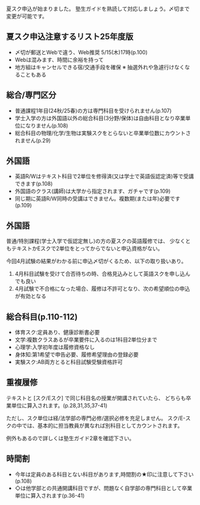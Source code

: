 ﻿---
layout: post
categories: [慶應通信, 情報]
tags: [慶應通信, 夏スク, 塾生ガイド]
author: tmo
slug: "1115"
---
夏スク申込が始まりました。
塾生ガイドを熟読して対応しましょう。〆切まで変更が可能です。

## 夏スク申込注意するリスト25年度版
* 〆切が郵送とWebで違う、Web推奨 5/15(木)17時(p.100)
* Webは混みます、時間に余裕を持って
* 地方組はキャンセルできる宿/交通手段を確保
※ 抽選外れや急遽行けなくなることもある

## 総合/専門区分
* 普通課程1年目(24秋/25春)の方は専門科目を受けられません(p.107)
* 学士入学の方は外国語以外の総合科目(3分野/保体)は自由科目となり卒業単位になりません(p.108)
* 総合科目の物理/化学/生物は実験スクをとらないと卒業単位数にカウントされません(p.29)

## 外国語
* 英語R/Wはテキスト科目で2単位を修得済(又は学士で英語仮認定済)等で受講できます(p.108)
* 外国語のクラス(講師)は大学から指定されます、ガチャです(p.109)
* 同じ期に英語R/W同時の受講はできません。複数期(または年)必要です(p.109)

## 外国語
普通/特別課程(学士入学で仮認定無し)の方の夏スクの英語履修では、
少なくともテキストかEスクで2単位をとってからでないと申込資格がない。

今回4月試験の結果がわかる前に申込〆切がくるため、以下の取り扱いあり。
1. 4月科目試験を受けて合否待ちの時、合格見込みとして英語スクを申し込んでも良い
2. 4月試験で不合格になった場合、履修は不許可となり、次の希望順位の申込が有効となる

## 総合科目(p.110-112)
* 体育スク:定員あり、健康診断書必要
* 文学:複数クラスあるが卒業要件に入るのは1科目2単位分まで
* 心理学:入学初年度は履修資格なし
* 身体知:第1希望で申告必要、履修希望理由の登録必要
* 実験スク:AB両方とると科目試験受験資格許可

## 重複履修
テキストと [スク/Eスク] で同じ科目名の授業が開講されていたら、
どちらも卒業単位に算入されます。(p.28,31,35,37-41)

ただし、スク単位は経/法学部の専門必修/選択必修を充足しません。
スク/E-スクの中では、基本的に担当教員が異なれば別科目としてカウントされます。

例外もあるので詳しくは塾生ガイド2章を確認下さい。

## 時間割
* 今年は定員のある科目とない科目があります,時間割の★印に注意して下さい(p.108)
* ◇は他学部との共通開講科目ですが、問題なく自学部の専門科目として卒業単位に算入されます(p.36-41)